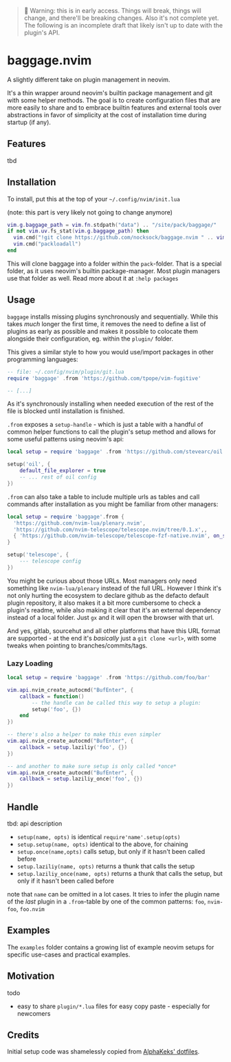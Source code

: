 >  Warning: this is in early access. Things will break, things will change, and
> there'll be breaking changes. Also it's not complete yet. The following is
> an incomplete draft that likely isn't up to date with the plugin's API.

# baggage.nvim

A slightly different take on plugin management in neovim. 

It's a thin wrapper around neovim's builtin package management and git with 
some helper methods. The goal is to create configuration files that are more 
easily to share and to embrace builtin features and external tools over 
abstractions in favor of simplicity at the cost of installation time during 
startup (if any).


## Features

tbd

## Installation

To install, put this at the top of your `~/.config/nvim/init.lua`

(note: this part is very likely not going to change anymore)
```lua
vim.g.baggage_path = vim.fn.stdpath("data") .. "/site/pack/baggage/"
if not vim.uv.fs_stat(vim.g.baggage_path) then
  vim.cmd("!git clone https://github.com/nocksock/baggage.nvim " .. vim.g.baggage_path .. 'start/baggage.nvim')
  vim.cmd("packloadall")
end
```

This will clone baggage into a folder within the `pack`-folder. That is
a special folder, as it uses neovim's builtin package-manager. Most plugin
managers use that folder as well. Read more about it at `:help packages`

## Usage

`baggage` installs missing plugins synchronously and sequentially. While this
takes *much* longer the first time, it removes the need to define a list of
plugins as early as possible and makes it possible to colocate them alongside
their configuration, eg. within the `plugin/` folder.

This gives a similar style to how you would use/import packages in other 
programming languages:

```lua
-- file: ~/.config/nvim/plugin/git.lua
require 'baggage' .from 'https://github.com/tpope/vim-fugitive'

-- [...]
```

As it's synchronously installing when needed execution of the rest of the file
is blocked until installation is finished. 

`.from` exposes a `setup-handle` - which is just a table with a handful of 
common helper functions to call the plugin's setup method and allows for some 
useful patterns using neovim's api:

```lua
local setup = require 'baggage' .from 'https://github.com/stevearc/oil.nvim'

setup('oil', {
    default_file_explorer = true
    -- ... rest of oil config
})
```

`.from` can also take a table to include multiple urls as tables and call
commands after installation as you might be familiar from other managers:

```lua
local setup = require 'baggage'.from {
  'https://github.com/nvim-lua/plenary.nvim',
  'https://github.com/nvim-telescope/telescope.nvim/tree/0.1.x',,
  { 'https://github.com/nvim-telescope/telescope-fzf-native.nvim', on_sync = "make" },
}

setup('telescope', {
    --- telescope config
})

```

You might be curious about those URLs. Most managers only need something like
`nvim-lua/plenary` instead of the full URL. However I think it's not only hurting the
ecosystem to declare github as the defacto default plugin repository, it also
makes it a bit more cumbersome to check a plugin's readme, while also making it
clear that it's an external dependency instead of a local folder. Just `gx` and
it will open the browser with that url.

And yes, gitlab, sourcehut and all other platforms that have this URL format are
supported - at the end it's *basically* just a `git clone <url>`, with some tweaks
when pointing to branches/commits/tags.


### Lazy Loading

```lua
local setup = require 'baggage' .from 'https://github.com/foo/bar'

vim.api.nvim_create_autocmd("BufEnter", {
    callback = function()
        -- the handle can be called this way to setup a plugin:
        setup('foo', {})
    end
})

-- there's also a helper to make this even simpler
vim.api.nvim_create_autocmd("BufEnter", {
    callback = setup.laziliy('foo', {})
})

-- and another to make sure setup is only called *once*
vim.api.nvim_create_autocmd("BufEnter", {
    callback = setup.laziliy_once('foo', {})
})
```

## Handle

tbd: api description

- `setup(name, opts)` is identical `require'name'.setup(opts)`
- `setup.setup(name, opts)` identical to the above, for chaining
- `setup.once(name,opts)` calls setup, but only if it hasn't been called before
- `setup.laziliy(name, opts)` returns a thunk that calls the setup
- `setup.laziliy_once(name, opts)` returns a thunk that calls the setup, but
only if it hasn't been called before

note that `name` can be omitted in a lot cases. It tries to infer the plugin name
of the *last* plugin in a `.from`-table by one of the common patterns: `foo`, `nvim-foo`, `foo.nvim`

## Examples

The `examples` folder contains a growing list of example neovim setups for
specific use-cases and practical examples.

## Motivation

todo
- easy to share `plugin/*.lua` files for easy copy paste - especially for newcomers

## Credits

Initial setup code was shamelessly copied from [AlphaKeks' dotfiles](https://github.com/AlphaKeks/.dotfiles/blob/master/LICENSE).
